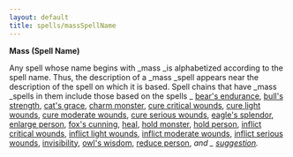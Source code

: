 ```yaml
---
layout: default
title: spells/massSpellName
---
```

 **Mass (Spell Name)**

Any spell whose name begins with _mass _is alphabetized according to the spell name. Thus, the description of a _mass _spell appears near the description of the spell on which it is based. Spell chains that have _mass _spells in them include those based on the spells _ [bear's endurance](bearSEndurance#_bear-s-endurance), [bull's strength](bullSStrength#_bull-s-strength), [cat's grace](catSGrace#_cat-s-grace), [charm monster](charmMonster#_charm-monster), [cure critical wounds](cureCriticalWounds#_cure-critical-wounds), [cure light wounds](cureLightWounds#_cure-light-wounds), [cure moderate wounds](cureModerateWounds#_cure-moderate-wounds), [cure serious wounds](cureSeriousWounds#_cure-serious-wounds), [eagle's splendor](eagleSSplendor#_eagle-s-splendor), [enlarge person](enlargePerson#_enlarge-person), [fox's cunning](foxSCunning#_fox-s-cunning), [heal](heal#_heal), [hold monster](holdMonster#_hold-monster), [hold person](holdPerson#_hold-person), [inflict critical wounds](inflictCriticalWounds#_inflict-critical-wounds), [inflict light wounds](inflictLightWounds#_inflict-light-wounds), [inflict moderate wounds](inflictModerateWounds#_inflict-moderate-wounds), [inflict serious wounds](inflictSeriousWounds#_inflict-serious-wounds), [invisibility](invisibility#_invisibility), [owl's wisdom](owlSWisdom#_owl-s-wisdom), [reduce person](reducePerson#_reduce-person), _and _ [suggestion](suggestion#_suggestion)._

